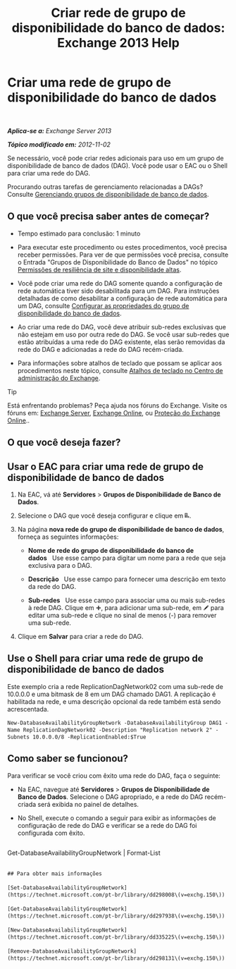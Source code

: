 ﻿---
title: 'Criar rede de grupo de disponibilidade do banco de dados: Exchange 2013 Help'
TOCTitle: Criar uma rede de grupo de disponibilidade do banco de dados
ms:assetid: 6caec7be-788a-4058-87a7-f31c575b870c
ms:mtpsurl: https://technet.microsoft.com/pt-br/library/Dd298051(v=EXCHG.150)
ms:contentKeyID: 50485890
ms.date: 05/22/2018
mtps_version: v=EXCHG.150
ms.translationtype: MT
---

# Criar uma rede de grupo de disponibilidade do banco de dados

 

_**Aplica-se a:** Exchange Server 2013_

_**Tópico modificado em:** 2012-11-02_

Se necessário, você pode criar redes adicionais para uso em um grupo de disponibilidade de banco de dados (DAG). Você pode usar o EAC ou o Shell para criar uma rede do DAG.

Procurando outras tarefas de gerenciamento relacionadas a DAGs? Consulte [Gerenciando grupos de disponibilidade de banco de dados](managing-database-availability-groups-exchange-2013-help.md).

## O que você precisa saber antes de começar?

  - Tempo estimado para conclusão: 1 minuto

  - Para executar este procedimento ou estes procedimentos, você precisa receber permissões. Para ver de que permissões você precisa, consulte o Entrada "Grupos de Disponibilidade do Banco de Dados" no tópico [Permissões de resiliência de site e disponibilidade altas](high-availability-and-site-resilience-permissions-exchange-2013-help.md).

  - Você pode criar uma rede do DAG somente quando a configuração de rede automática tiver sido desabilitada para um DAG. Para instruções detalhadas de como desabilitar a configuração de rede automática para um DAG, consulte [Configurar as propriedades do grupo de disponibilidade do banco de dados](configure-database-availability-group-properties-exchange-2013-help.md).

  - Ao criar uma rede do DAG, você deve atribuir sub-redes exclusivas que não estejam em uso por outra rede do DAG. Se você usar sub-redes que estão atribuídas a uma rede do DAG existente, elas serão removidas da rede do DAG e adicionadas a rede do DAG recém-criada.

  - Para informações sobre atalhos de teclado que possam se aplicar aos procedimentos neste tópico, consulte [Atalhos de teclado no Centro de administração do Exchange](keyboard-shortcuts-in-the-exchange-admin-center-exchange-online-protection-help.md).


> [!TIP]
> Está enfrentando problemas? Peça ajuda nos fóruns do Exchange. Visite os fóruns em: <A href="https://go.microsoft.com/fwlink/p/?linkid=60612">Exchange Server</A>, <A href="https://go.microsoft.com/fwlink/p/?linkid=267542">Exchange Online</A>, ou <A href="https://go.microsoft.com/fwlink/p/?linkid=285351">Proteção do Exchange Online</A>..



## O que você deseja fazer?

## Usar o EAC para criar uma rede de grupo de disponibilidade de banco de dados

1.  Na EAC, vá até **Servidores** \> **Grupos de Disponibilidade de Banco de Dados**.

2.  Selecione o DAG que você deseja configurar e clique em ![Adicionar rede DAG](images/Dd298051.befcdc4e-7f7a-451d-a0a8-608c79f5d186(EXCHG.150).gif "Adicionar rede DAG").

3.      
    Na página **nova rede do grupo de disponibilidade de banco de dados**, forneça as seguintes informações:
    
      - **Nome de rede do grupo de disponibilidade do banco de dados**   Use esse campo para digitar um nome para a rede que seja exclusiva para o DAG.
    
      - **Descrição**   Use esse campo para fornecer uma descrição em texto da rede do DAG.
    
      - **Sub-redes**   Use esse campo para associar uma ou mais sub-redes à rede DAG. Clique em ![Ícone Adicionar](images/JJ218640.c1e75329-d6d7-4073-a27d-498590bbb558(EXCHG.150).gif "Ícone Adicionar"), para adicionar uma sub-rede, em ![Ícone de edição](images/JJ218640.6f53ccb2-1f13-4c02-bea0-30690e6ea71d(EXCHG.150).gif "Ícone de edição") para editar uma sub-rede e clique no sinal de menos (-) para remover uma sub-rede.

4.  Clique em **Salvar** para criar a rede do DAG.

## Use o Shell para criar uma rede de grupo de disponibilidade de banco de dados

Este exemplo cria a rede ReplicationDagNetwork02 com uma sub-rede de 10.0.0.0 e uma bitmask de 8 em um DAG chamado DAG1. A replicação é habilitada na rede, e uma descrição opcional da rede também está sendo acrescentada.

    New-DatabaseAvailabilityGroupNetwork -DatabaseAvailabilityGroup DAG1 -Name ReplicationDagNetwork02 -Description "Replication network 2" -Subnets 10.0.0.0/8 -ReplicationEnabled:$True

## Como saber se funcionou?

Para verificar se você criou com êxito uma rede do DAG, faça o seguinte:

  - Na EAC, navegue até **Servidores** \> **Grupos de Disponibilidade de Banco de Dados**. Selecione o DAG apropriado, e a rede do DAG recém-criada será exibida no painel de detalhes.

  - No Shell, execute o comando a seguir para exibir as informações de configuração de rede do DAG e verificar se a rede do DAG foi configurada com êxito.
    
    ```powershell
Get-DatabaseAvailabilityGroupNetwork <DAGNetworkName> | Format-List
```

## Para obter mais informações

[Set-DatabaseAvailabilityGroupNetwork](https://technet.microsoft.com/pt-br/library/dd298008\(v=exchg.150\))

[Get-DatabaseAvailabilityGroupNetwork](https://technet.microsoft.com/pt-br/library/dd297938\(v=exchg.150\))

[New-DatabaseAvailabilityGroupNetwork](https://technet.microsoft.com/pt-br/library/dd335225\(v=exchg.150\))

[Remove-DatabaseAvailabilityGroupNetwork](https://technet.microsoft.com/pt-br/library/dd298131\(v=exchg.150\))

